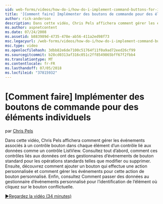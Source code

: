 ```yaml
---
uid: web-forms/videos/how-do-i/how-do-i-implement-command-buttons-for-individual-items
title: '[Comment faire] Implémenter des boutons de commande pour des éléments individuels | Microsoft Docs'
author: rick-anderson
description: Dans cette vidéo, Chris Pels affichera comment gérer les événements associés à un contrôle bouton dans chaque élément d’un contrôle lié aux données comme un contrôle ListView. Tout d’abord...
ms.author: aspnetcontent
ms.date: 07/24/2008
ms.assetid: b883989d-4735-478e-ab56-411a2ed98f73
msc.legacyurl: /web-forms/videos/how-do-i/how-do-i-implement-command-buttons-for-individual-items
msc.type: video
ms.openlocfilehash: 3dbb82e6de7100c51764f11f0a9ad72eed26cf99
ms.sourcegitcommit: b28cd0313af316c051c2ff8549865bff67f2fbb4
ms.translationtype: MT
ms.contentlocale: fr-FR
ms.lasthandoff: 07/05/2018
ms.locfileid: "37815932"
---
```

<a name="how-do-i-implement-command-buttons-for-individual-items"></a>[Comment faire] Implémenter des boutons de commande pour des éléments individuels
====================
par [Chris Pels](https://twitter.com/chrispels)

Dans cette vidéo, Chris Pels affichera comment gérer les événements associés à un contrôle bouton dans chaque élément d’un contrôle lié aux données comme un contrôle ListView. Consultez tout d’abord, comment ces contrôles liés aux données ont des gestionnaires d’événements de bouton standard pour les opérations standards telles que modifier ou supprimer. Ensuite, découvrez comment ajouter un bouton qui effectue une action personnalisée et comment gérer les événements pour cette action de bouton personnalisé. Enfin, consultez Comment passer des données au gestionnaire d’événements personnalisé pour l’identification de l’élément où cliquez sur le bouton conflictuelle.

[&#9654;Regardez la vidéo (34 minutes)](https://channel9.msdn.com/Blogs/ASP-NET-Site-Videos/how-do-i-implement-command-buttons-for-individual-items)
